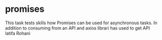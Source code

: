 # promises
This task tests skills how Promises can be used for asynchronous tasks. In addition to consuming from an API and axios librari has used to get API
latifa Rohani 
